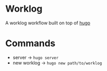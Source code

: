 # Worklog

A worklog workflow built on top of [hugo](https://gohugo.io)

# Commands

- server -> `hugo server`
- new worklog -> `hugo new path/to/worklog`
